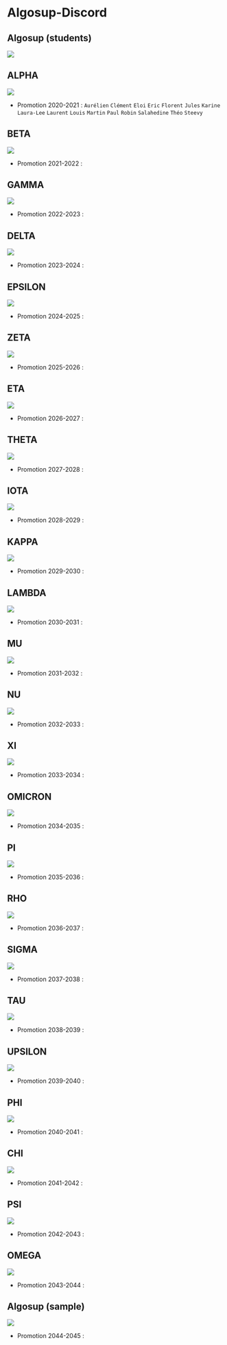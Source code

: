 # Algosup-Discord

## Algosup (students)
![](https://github.com/WarriorMachine/Algosup-Discord/blob/main/server%20icons/algosup%20base.png?raw=true)

## ALPHA
![](https://github.com/WarriorMachine/Algosup-Discord/blob/main/server%20icons/algosup%20alpha.png?raw=true)
- Promotion 2020-2021 : `Aurélien` `Clément` `Eloi` `Eric` `Florent` `Jules` `Karine` `Laura-Lee` `Laurent` `Louis` `Martin` `Paul` `Robin` `Salahedine` `Théo` `Steevy`
## BETA
![](https://github.com/WarriorMachine/Algosup-Discord/blob/main/server%20icons/algosup%20beta.png?raw=true)
- Promotion 2021-2022 : 
## GAMMA
![](https://github.com/WarriorMachine/Algosup-Discord/blob/main/server%20icons/algosup%20gamma.png?raw=true)
- Promotion 2022-2023 : 
## DELTA
![](https://github.com/WarriorMachine/Algosup-Discord/blob/main/server%20icons/algosup%20delta.png?raw=true)
- Promotion 2023-2024 : 
## EPSILON
![](https://github.com/WarriorMachine/Algosup-Discord/blob/main/server%20icons/algosup%20epsilon.png?raw=true)
- Promotion 2024-2025 : 
## ZETA
![](https://github.com/WarriorMachine/Algosup-Discord/blob/main/server%20icons/algosup%20zeta.png?raw=true)
- Promotion 2025-2026 : 
## ETA
![](https://github.com/WarriorMachine/Algosup-Discord/blob/main/server%20icons/algosup%20eta.png?raw=true)
- Promotion 2026-2027 : 
## THETA
![](https://github.com/WarriorMachine/Algosup-Discord/blob/main/server%20icons/algosup%20theta.png?raw=true)
- Promotion 2027-2028 : 
## IOTA
![](https://github.com/WarriorMachine/Algosup-Discord/blob/main/server%20icons/algosup%20Iota.png?raw=true)
- Promotion 2028-2029 : 
## KAPPA
![](https://github.com/WarriorMachine/Algosup-Discord/blob/main/server%20icons/algosup%20kappa.png?raw=true)
- Promotion 2029-2030 : 
## LAMBDA
![](https://github.com/WarriorMachine/Algosup-Discord/blob/main/server%20icons/algosup%20lambda.png?raw=true)
- Promotion 2030-2031 : 
## MU
![](https://github.com/WarriorMachine/Algosup-Discord/blob/main/server%20icons/algosup%20mu.png?raw=true)
- Promotion 2031-2032 : 
## NU
![](https://github.com/WarriorMachine/Algosup-Discord/blob/main/server%20icons/algosup%20nu.png?raw=true)
- Promotion 2032-2033 : 
## XI
![](https://github.com/WarriorMachine/Algosup-Discord/blob/main/server%20icons/algosup%20xi.png?raw=true)
- Promotion 2033-2034 : 
## OMICRON
![](https://github.com/WarriorMachine/Algosup-Discord/blob/main/server%20icons/algosup%20omicron.png?raw=true)
- Promotion 2034-2035 : 
## PI
![](https://github.com/WarriorMachine/Algosup-Discord/blob/main/server%20icons/algosup%20pi.png?raw=true)
- Promotion 2035-2036 : 
## RHO
![](https://github.com/WarriorMachine/Algosup-Discord/blob/main/server%20icons/algosup%20rho.png?raw=true)
- Promotion 2036-2037 : 
## SIGMA
![](https://github.com/WarriorMachine/Algosup-Discord/blob/main/server%20icons/algosup%20sigma.png?raw=true)
- Promotion 2037-2038 : 
## TAU
![](https://github.com/WarriorMachine/Algosup-Discord/blob/main/server%20icons/algosup%20tau.png?raw=true)
- Promotion 2038-2039 : 
## UPSILON
![](https://github.com/WarriorMachine/Algosup-Discord/blob/main/server%20icons/algosup%20upsilon.png?raw=true)
- Promotion 2039-2040 : 
## PHI
![](https://github.com/WarriorMachine/Algosup-Discord/blob/main/server%20icons/algosup%20phi.png?raw=true)
- Promotion 2040-2041 : 
## CHI
![](https://github.com/WarriorMachine/Algosup-Discord/blob/main/server%20icons/algosup%20chi.png?raw=true)
- Promotion 2041-2042 : 
## PSI
![](https://github.com/WarriorMachine/Algosup-Discord/blob/main/server%20icons/algosup%20psi.png?raw=true)
- Promotion 2042-2043 : 
## OMEGA
![](https://github.com/WarriorMachine/Algosup-Discord/blob/main/server%20icons/algosup%20omega.png?raw=true)
- Promotion 2043-2044 : 
## Algosup (sample)
![](https://github.com/WarriorMachine/Algosup-Discord/blob/main/server%20icons/algosup.png?raw=true)
- Promotion 2044-2045 : 
